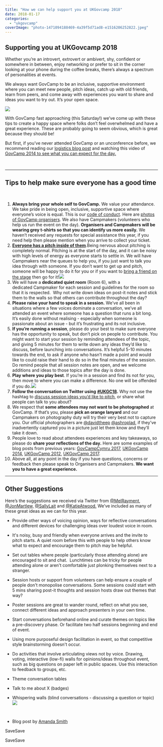 ```yaml
---
title: "How we can help support you at UKGovcamp 2018"
date: 2018-01-17
categories: 
  - "ukgovcamp"
coverImage: "photo-1471094188469-4a39f5d71ad8-e1516206252822.jpeg"
---
```


## Supporting you at UKGovcamp 2018

Whether you’re an introvert, extrovert or ambivert, shy, confident or somewhere in between, enjoy networking or prefer to sit in the corner looking at your phone during the coffee breaks, there’s always a spectrum of personalities at events.

We always want GovCamp to be an inclusive, supportive environment where you can meet new people, pitch ideas, catch up with old friends, learn from peers, and come away with experiences you want to share and ideas you want to try out. It’s your open space.

![](images/photo-1471094188469-4a39f5d71ad8-e1516206252822.jpeg)

With GovCamp fast approaching (this Saturday!) we’ve come up with these tips to create a happy space where folks don’t feel overwhelmed and have a great experience. These are probably going to seem obvious, which is great because they should be!

But first, if you’ve never attended GovCamp or an unconference before, we recommend reading our [logistics blog post](https://www.ukgovcamp.com/2018/01/16/ukgovcamp-2018/) and watching this video of [GovCamp 2014 to see what you can expect for the day.](https://www.ukgovcamp.com/about/)

 

* * *

## Tips to help make sure everyone has a good time

 

1. **Always bring your whole self to GovCamp.** We value your attendance. We take pride in being open, inclusive, supportive space where everyone’s voice is equal. This is our [code of conduct](https://www.ukgovcamp.com/code-of-conduct/). Here are [photos of GovCamp organisers](https://www.ukgovcamp.com/about/). We also have Campmakers (volunteers who help us run the event on the day). **Organisers and Campmakers will be wearing grey t-shirts so that you can identify us more easily.** We haven’t received any requests for special assistance this year, if you need help then please mention when you arrive to collect your ticket.
2. [**Everyone has a pitch inside of them**](https://www.youtube.com/watch?v=q97qHoHN1RI).Being nervous about pitching is completely normal. Pitching is at the start of the day, and it can be noisy with high levels of energy as everyone starts to settle in. We will have Campmakers near the queues to help you, if you just want to talk you idea through with someone. If you don’t want to get up and pitch, someone will be happy to do it for you or if you want to [bring a friend on the stage](https://twitter.com/KathrynPerera/status/921300046079037440) then go for it!![](images/photo-1513606340897-a4b61e8ba16a-1000x500.jpeg)
3. We will have a **dedicated quiet room** (Room 6), with a dedicated Campmaker for each session and guidelines for the room so that it is respected.  Why not write down ideas on post-it notes and stick them to the walls so that others can contribute throughout the day?
4. **Please raise your hand to speak in a session.** We’ve all been in situations where a few voices dominate a conversation, we’ve all attended an event where someone has a question that runs a bit long. It’s easily done without realising - especially when someone is passionate about an issue - but it’s frustrating and its not inclusive.
5. **If you’re running a session**, please do your best to make sure everyone has the opportunity to speak, but don’t pick on people to contribute. You might want to start your session by reminding attendees of the topic, and giving 5 minutes for them to write down any ideas they’d like to discuss, before launching into conversations. It’s helpful 5-10 minutes towards the end, to ask if anyone who hasn’t made a point and would like to could raise their hand to do so in the final minutes of the session. Do remind people that all session notes are open, and we welcome additions and ideas to those topics after the day is done.
6. **Play where you play best**. If you’re in a session and find its not for you, then move to where you can make a difference. No one will be offended if you do.![](images/photo-1495001258031-d1b407bc1776-334x500.jpeg)
7. **Follow the conversation on Twitter using** [**#UKGC18**](https://twitter.com/search?q=ukgc18)**.** Why not use the hashtag to [discuss session ideas you’d like to pitch,](https://twitter.com/Adewunmi/status/952961167307235333) or share what people can talk to you about?
8. We respect that **some attendees may not want to be photographed** at GovCamp. If that’s you, please **pick an orange lanyard** and our Campmakers on photography duty will try their very best not to capture you. Our official photographers are [@davidtheep](https://twitter.com/davidthep) [@ashroplad](https://twitter.com/@ashroplad), if they’ve inadvertently captured you in a picture just let them know and they’ll take it down.
9. People love to read about attendees experiences and key takeaways, so please do **share your reflections of the day.** Here are some examples of blog posts from previous years: [GovCampCymru 2017](https://www.linkedin.com/pulse/conferencing-unconferencing-sara-long/), [UKGovCamp 2014](http://www.computerweekly.com/opinion/UKGovCamp-2014-discussions-on-delivering-digital-government), [UKGovCamp 2012](https://danslee.wordpress.com/2012/01/21/glasto-for-geeks-bullet-points-from-uk-govcamp-2012/), [UKGovCamp 2017](https://blog.weareconvivio.com/previously-at-ukgovcamp-6ede19e37d1a).
10. Above all, at any point in the day if you have questions, concerns or feedback then please speak to Organisers and Campmakers. **We want you to have a great experience.**

* * *

## Other Suggestions

Here’s the suggestions we received via Twitter from [@MelRayment](https://twitter.com/MelRayment), [@JonMartlew,](https://twitter.com/jmartlew) [@SallyLait](https://twitter.com/sallylait) and [@KatieAtwood.](https://twitter.com/katie_attwood) We’ve included as many of these great ideas as we can for this year.

- Provide other ways of voicing opinion, ways for reflective conversations and different devices for challenging ideas over loudest voice in room.
- It's noisy, busy and friendly when everyone arrives and the invite to pitch starts. A quiet room before this with people to help others know what to expect and encourage them to pitch may be helpful.
- Set out tables where people (particularly those attending alone) are encouraged to sit and chat.  Lunchtimes can be tricky for people attending alone or aren't comfortable just plonking themselves next to a stranger.

- Session hosts or support from volunteers can help ensure a couple of people don't monopolise conversations. Some sessions could start with 5 mins sharing post-it thoughts and session hosts draw out themes that way?
- Poster sessions are great to wander round, reflect on what you see, connect different ideas and approach presenters in your own time.
- Start conversations beforehand online and curate themes on topics like a pre-discovery phase. Or facilitate two half sessions beginning and end of event.
- Using more purposeful design facilitation in event, so that competitive style brainstorming doesn't occur.
- Do activities that involve articulating views not by voice. Drawing, voting, interactive (low-fi) walls for opinions/ideas throughout event, such as big questions on paper left in public spaces. Use this interaction to feedback to groups, etc.
- Theme conversation tables
- Talk to me about X (badges)
- Whispering walls (blind conversations - discussing a question or topic)[![](images/photo-1487687944474-d9cf58dda287-366x500.jpeg)](https://www.ukgovcamp.com/wp-content/uploads/2018/01/photo-1487687944474-d9cf58dda287.jpeg)

 

- Blog post by [Amanda Smith](https://twitter.com/ayymanduh)

SaveSave

SaveSave
